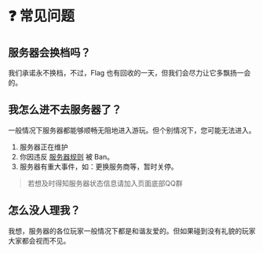 # ❓ 常见问题

## 服务器会换档吗？

我们承诺永不换档，不过，Flag 也有回收的一天，但我们会尽力让它多飘扬一会的。

## 我怎么进不去服务器了？

一般情况下服务器都能够顺畅无阻地进入游玩。但个别情况下，您可能无法进入。

1. 服务器正在维护
2. 你因违反 [服务器规则](rules) 被 Ban。
3. 服务器有重大事件，如：更换服务商等，暂时关停。

> 若想及时得知服务器状态信息请加入页面底部QQ群

## 怎么没人理我？

我想，服务器的各位玩家一般情况下都是和谐友爱的。但如果碰到没有礼貌的玩家大家都会视而不见。
